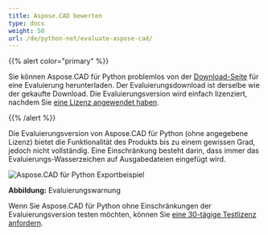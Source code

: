 ```yaml
---
title: Aspose.CAD bewerten
type: docs
weight: 50
url: /de/python-net/evaluate-aspose-cad/
---
```


{{% alert color="primary" %}}

Sie können Aspose.CAD für Python problemlos von der [Download-Seite](https://downloads.aspose.com/cad/python-net) für eine Evaluierung herunterladen. Der Evaluierungsdownload ist derselbe wie der gekaufte Download. Die Evaluierungsversion wird einfach lizenziert, nachdem Sie [eine Lizenz angewendet haben](/de/cad/python-net/licensing/).

{{% /alert %}}

Die Evaluierungsversion von Aspose.CAD für Python (ohne angegebene Lizenz) bietet die Funktionalität des Produkts bis zu einem gewissen Grad, jedoch nicht vollständig. Eine Einschränkung besteht darin, dass immer das Evaluierungs-Wasserzeichen auf Ausgabedateien eingefügt wird.

![Aspose.CAD für Python Exportbeispiel](/_assets/AreaChartReport.jpg)

**Abbildung:** Evaluierungswarnung

Wenn Sie Aspose.CAD für Python ohne Einschränkungen der Evaluierungsversion testen möchten, können Sie [eine 30-tägige Testlizenz anfordern](https://purchase.aspose.com/temporary-license).
